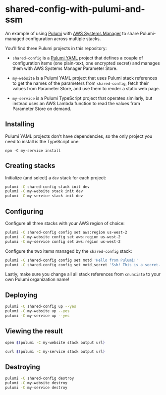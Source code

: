 # shared-config-with-pulumi-and-ssm

An example of using [Pulumi](https://pulumi.com/) with [AWS Systems Manager](https://aws.amazon.com/systems-manager/) to share Pulumi-managed configuration across multiple stacks.

You'll find three Pulumi projects in this repository:

* `shared-config` is a [Pulumi YAML](https://www.pulumi.com/blog/pulumi-yaml/) project that defines a couple of configuration items (one plain-text, one encrypted secret) and manages them with AWS Systems Manager Parameter Store.

* `my-website` is a Pulumi YAML project that uses Pulumi stack references to get the names of the parameters from `shared-config`, fetch their values from Parameter Store, and use them to render a static web page.

* `my-service` is a Pulumi TypeScript project that operates similarly, but instead uses an AWS Lambda function to read the values from Parameter Store on demand.

## Installing

Pulumi YAML projects don't have dependencies, so the only project you need to install is the TypeScript one:

```
npm -C my-service install
```

## Creating stacks

Initialize (and select) a `dev` stack for each project:

```bash
pulumi -C shared-config stack init dev
pulumi -C my-website stack init dev
pulumi -C my-service stack init dev
```

## Configuring

Configure all three stacks with your AWS region of choice:

```bash
pulumi -C shared-config config set aws:region us-west-2
pulumi -C my-website config set aws:region us-west-2
pulumi -C my-service config set aws:region us-west-2
```

Configure the two items managed by the `shared-config` stack:

```bash
pulumi -C shared-config config set motd 'Hello from Pulumi!'
pulumi -C shared-config config set motd_secret 'Ssh! This is a secret.' --secret
```

Lastly, make sure you change all all stack references from `cnunciato` to your own Pulumi organization name!

## Deploying

```bash
pulumi -C shared-config up --yes
pulumi -C my-website up --yes
pulumi -C my-service up --yes
```

## Viewing the result

```bash
open $(pulumi -C my-website stack output url)
```

```bash
curl $(pulumi -C my-service stack output url)
```

## Destroying

```bash
pulumi -C shared-config destroy
pulumi -C my-website destroy
pulumi -C my-service destroy
```
